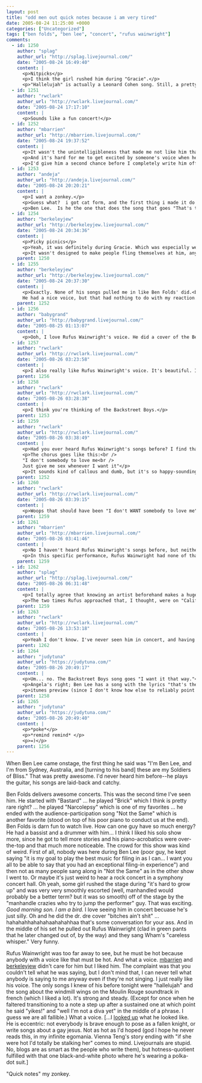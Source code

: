 ```yaml
---
layout: post
title: "odd men out quick notes because i am very tired"
date: 2005-08-24 11:25:00 +0000
categories: ["Uncategorized"]
tags: ["ben folds", "ben lee", "concert", "rufus wainwright"]
comments:
  - id: 1250
    author: "splag"
    author_url: "http://splag.livejournal.com/"
    date: "2005-08-24 16:49:40"
    content: |
      <p>Nitpicks</p>
      <p>I think the girl rushed him during "Gracie".</p>
      <p>"Hallelujah" is actually a Leonard Cohen song. Still, a pretty good cover, I agree.</p>
  - id: 1251
    author: "rwclark"
    author_url: "http://rwclark.livejournal.com/"
    date: "2005-08-24 17:17:10"
    content: |
      <p>Sounds like a fun concert!</p>
  - id: 1252
    author: "mbarrien"
    author_url: "http://mbarrien.livejournal.com/"
    date: "2005-08-24 19:37:52"
    content: |
      <p>It wasn't the unintelligibleness that made me not like him that much, it was his general boringness. :-) Yes, not being able to understand a thing he was saying added to the boredom, but I wasn't particularly pulled in by his performance. Maybe it was because he was the last guy in a long concert, or maybe because he had a bad set order, or maybe because he was just following the much crazier Ben Folds set, but I didn't like him as much.</p>
      <p>And it's hard for me to get excited by someone's voice when he doesn't ennunciate his words.</p>
      <p>I'd give him a second chance before I completely write him off (just like I did with Tim Barsky's beatboxing flute. I didn't outright say he sucked until the second time I saw him.)</p>
  - id: 1253
    author: "andeja"
    author_url: "http://andeja.livejournal.com/"
    date: "2005-08-24 20:20:21"
    content: |
      <p>I want a zonkey.</p>
      <p>Guess what?  i got cat form, and the first thing i made it do was sit and revel in it's cuteness!</p>
      <p>Ben Lee.  Is he the one that does the song that goes "That's the way I like it, that's the way I like it"?</p>
  - id: 1254
    author: "berkeleyjew"
    author_url: "http://berkeleyjew.livejournal.com/"
    date: "2005-08-24 20:34:36"
    content: |
      <p>Picky picnics</p>
      <p>Yeah, it was definitely during Gracie. Which was especially weird, because it really sounded like a "father-daughter tenderness" song (as opposed to an "I'm the most talented and desireable object in the room" song). </p>
      <p>It wasn't designed to make people fling themselves at him, anyway.</p>
    parent: 1250
  - id: 1255
    author: "berkeleyjew"
    author_url: "http://berkeleyjew.livejournal.com/"
    date: "2005-08-24 20:37:30"
    content: |
      <p>Exactly. None of his songs pulled me in like Ben Folds' did.<br />
      He had a nice voice, but that had nothing to do with my reaction. He didn't entertain me--he put me to sleep, literally.</p>
    parent: 1252
  - id: 1256
    author: "babygrand"
    author_url: "http://babygrand.livejournal.com/"
    date: "2005-08-25 01:13:07"
    content: |
      <p>Ooh, I love Rufus Wainwright's voice. He did a cover of the Beatles' "Across the Universe" for the I Am Sam soundtrack which is just beautiful. Remind me to send it to you!</p>
  - id: 1257
    author: "rwclark"
    author_url: "http://rwclark.livejournal.com/"
    date: "2005-08-26 03:23:58"
    content: |
      <p>I also really like Rufus Wainwright's voice. It's beautiful. I also think the I Am Sam soundtrack is quite superb. I've never seen the movie though. I hear the story is that they shot the whole movie using the actual Beatles songs, but couldn't get the rights to them. So they asked other artists to perform covers of them with the requirement that the songs be the exact same length/tempo as the originals (because they'd already choreographed the movie that way). Interesting. huh? But what a rambling tangent.</p>
    parent: 1256
  - id: 1258
    author: "rwclark"
    author_url: "http://rwclark.livejournal.com/"
    date: "2005-08-26 03:28:38"
    content: |
      <p>I think you're thinking of the Backstreet Boys.</p>
    parent: 1253
  - id: 1259
    author: "rwclark"
    author_url: "http://rwclark.livejournal.com/"
    date: "2005-08-26 03:38:49"
    content: |
      <p>Had you ever heard Rufus Wainwright's songs before? I find that when you aren't familiar with an artist, you're a lot less likely to enjoy their stage show. A lot of his stuff is pretty melancholy and contemplative, but he has some upbeat, funny stuff too. One that comes to mind is "Instant Pleasure."</p>
      <p>The chorus goes like this:<br />
      "I don't somebody to love me<br />
      Just give me sex whenever I want it"</p>
      <p>It sounds kind of callous and dumb, but it's so happy-sounding and it has this really catchy beat and a downright viral melody.</p>
    parent: 1252
  - id: 1260
    author: "rwclark"
    author_url: "http://rwclark.livejournal.com/"
    date: "2005-08-26 03:39:15"
    content: |
      <p>Woops that should have been "I don't WANT somebody to love me"</p>
    parent: 1259
  - id: 1261
    author: "mbarrien"
    author_url: "http://mbarrien.livejournal.com/"
    date: "2005-08-26 03:41:46"
    content: |
      <p>No I haven't heard Rufus Wainwright's songs before, but neither have I heard Ben Lee's, and a majority of the songs that Ben Folds played that night either. Ben Lee had a good sense of humor about his opening the show to an uncrowded house, and had funny interactions with his band. Ben Folds, well, was Ben Folds and completely crazy. They drew me in.</p>
      <p>In this specific performance, Rufus Wainwright had none of that. I'll give him another shot, but still, he was frankly boring at that concert to me.</p>
    parent: 1259
  - id: 1262
    author: "splag"
    author_url: "http://splag.livejournal.com/"
    date: "2005-08-26 06:31:48"
    content: |
      <p>I totally agree that knowing an artist beforehand makes a huge difference in concert. However, I had heard Rufus before (and own his Poses album) and also saw him in concert before. He does have a great voice. But to me, there's no question that a) his songs are not as good as Ben's b) his state magnetism is not as good as Ben's. Ben is just more *alive* on stage, for the sad songs and the happy songs.</p>
      <p>The two times Rufus approached that, I thought, were on "California", a great song, and on the cover of "Hallelujah". The rest... pretty blah. </p>
    parent: 1259
  - id: 1263
    author: "rwclark"
    author_url: "http://rwclark.livejournal.com/"
    date: "2005-08-26 13:53:18"
    content: |
      <p>Yeah I don't know. I've never seen him in concert, and having seen Ben Folds before, I know what you mean that it would be hard to match that type of energy.</p>
    parent: 1262
  - id: 1264
    author: "judytuna"
    author_url: "https://judytuna.com/"
    date: "2005-08-26 20:49:17"
    content: |
      <p>Um... no. The Backstreet Boys song goes "I want it that way."</p>
      <p>Angela's right; Ben Lee has a song with the lyrics "that's the way i like it, that's the way i like it" called "catch my disease." </p>
      <p>itunes preview (since I don't know how else to reliably point you to a clip of the song): http://phobos.apple.com/WebObjects/MZStore.woa/wa/viewAlbum?playlistId=45442595&amp;selectedItemId=45443990</p>
    parent: 1258
  - id: 1265
    author: "judytuna"
    author_url: "https://judytuna.com/"
    date: "2005-08-26 20:49:40"
    content: |
      <p>*poke*</p>
      <p>*remind remind* </p>
      <p>=)</p>
    parent: 1256
---
```


When Ben Lee came onstage, the first thing he said was "I'm Ben Lee, and I'm from Sydney, Australia, and [turning to his band] these are my Soldiers of Bliss." That was pretty awesome. I'd never heard him before--he plays the guitar, his songs are laid-back and catchy.

Ben Folds delivers awesome concerts. This was the second time I've seen him. He started with "Bastard" ... he played "Brick" which I think is pretty rare right? ... he played "Narcolepsy" which is one of my favorites ... he ended with the audience-participation song "Not the Same" which is another favorite (stood on top of his poor piano to conduct us at the end). Ben Folds is darn fun to watch live. How can one guy have so much energy? He had a bassist and a drummer with him... I think I liked his solo show more, since he got to tell more stories and his piano-acrobatics were over-the-top and that much more noticeable. The crowd for this show was kind of weird. First of all, nobody was here during Ben Lee (poor guy, he kept saying "it is my goal to play the best music for filing in as I can... I want you all to be able to say that you had an exceptional filing-in experience") and then not as many people sang along in "Not the Same" as in the other show I went to. Or maybe it's just weird to hear a rock concert in a symphony concert hall. Oh yeah, some girl rushed the stage during "it's hard to grow up" and was very very smoothly escorted (well, manhandled would probably be a better term? but it was so smooth) off of the stage by the "manhandle crazies who try to jump the performer" guy. That was exciting. *Good morning son. I am a bird.* I love seeing him in concert becuase he's just silly. Oh and he did the dr. dre cover "bitches ain't shit" ... hahahahhahahahaahahahhaa that's some conversation for your ass. And in the middle of his set he pulled out Rufus Wainwright (clad in green pants that he later changed out of, by the way) and they sang Wham's "careless whisper." Very funny.

Rufus Wainwright was too far away to see, but he must be hot because anybody with a voice like that must be hot. And what a voice. [mbarrien](http://mbarrien.livejournal.com/) and [berkeleyjew](http://berkeleyjew.livejournal.com/) didn't care for him but I liked him. The complaint was that you couldn't tell what he was saying, but I don't mind that, I can never tell what anybody is saying to me anyway even if they're not singing. I just really like his voice. The only songs I knew of his before tonight were "hallelujah" and the song about the windmill wings on the Moulin Rouge soundtrack in french (which I liked a lot). It's strong and steady. (Except for once when he faltered transitioning to a note a step up after a sustained one at which point he said "yikes!" and "well I'm not a diva yet" in the middle of a phrase. I guess we are all fallible.) What a voice. [...I [looked up](http://www.rufuswainwright.com) what he looked like. He is eccentric: not everybody is brave enough to pose as a fallen knight, or write songs about a gay jesus. Not as hot as I'd hoped (god I hope he never reads this, in my infinite egomania. Vienna Teng's story ending with "if she were hot I'd totally be stalking her" comes to mind. Livejournals are stupid. No, blogs are as smart as the people who write them), but hotness-quotient fulfilled with that one black-and-white photo where he's wearing a polka-dot suit.] 

"Quick notes" my zonkey.